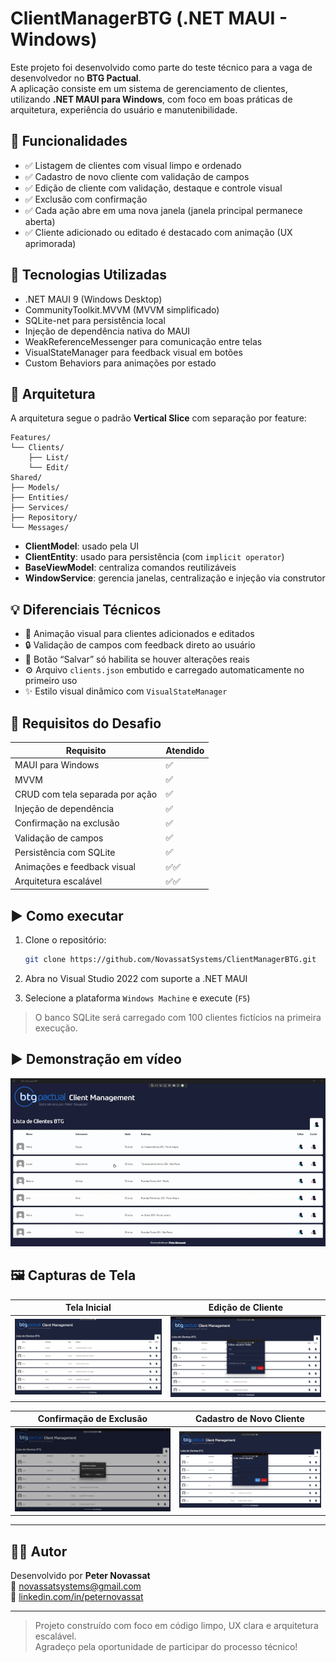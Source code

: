 
# ClientManagerBTG (.NET MAUI - Windows)

Este projeto foi desenvolvido como parte do teste técnico para a vaga de desenvolvedor no **BTG Pactual**.  
A aplicação consiste em um sistema de gerenciamento de clientes, utilizando **.NET MAUI para Windows**, com foco em boas práticas de arquitetura, experiência do usuário e manutenibilidade.

## 🎯 Funcionalidades

- ✅ Listagem de clientes com visual limpo e ordenado
- ✅ Cadastro de novo cliente com validação de campos
- ✅ Edição de cliente com validação, destaque e controle visual
- ✅ Exclusão com confirmação
- ✅ Cada ação abre em uma nova janela (janela principal permanece aberta)
- ✅ Cliente adicionado ou editado é destacado com animação (UX aprimorada)

## 🧱 Tecnologias Utilizadas

- .NET MAUI 9 (Windows Desktop)
- CommunityToolkit.MVVM (MVVM simplificado)
- SQLite-net para persistência local
- Injeção de dependência nativa do MAUI
- WeakReferenceMessenger para comunicação entre telas
- VisualStateManager para feedback visual em botões
- Custom Behaviors para animações por estado

## 📂 Arquitetura

A arquitetura segue o padrão **Vertical Slice** com separação por feature:

```
Features/
└── Clients/
    ├── List/
    └── Edit/
Shared/
├── Models/
├── Entities/
├── Services/
├── Repository/
└── Messages/
```

- **ClientModel**: usado pela UI
- **ClientEntity**: usado para persistência (com `implicit operator`)
- **BaseViewModel**: centraliza comandos reutilizáveis
- **WindowService**: gerencia janelas, centralização e injeção via construtor

## 💡 Diferenciais Técnicos

- 🔄 Animação visual para clientes adicionados e editados
- 🔒 Validação de campos com feedback direto ao usuário
- 🧠 Botão “Salvar” só habilita se houver alterações reais
- ⚙️ Arquivo `clients.json` embutido e carregado automaticamente no primeiro uso
- ✨ Estilo visual dinâmico com `VisualStateManager`

## 🧪 Requisitos do Desafio

| Requisito                                       | Atendido |
|------------------------------------------------|----------|
| MAUI para Windows                              | ✅        |
| MVVM                                           | ✅        |
| CRUD com tela separada por ação                | ✅        |
| Injeção de dependência                         | ✅        |
| Confirmação na exclusão                        | ✅        |
| Validação de campos                            | ✅        |
| Persistência com SQLite                        | ✅        |
| Animações e feedback visual                    | ✅✅       |
| Arquitetura escalável                          | ✅✅       |

## ▶️ Como executar

1. Clone o repositório:
   ```bash
   git clone https://github.com/NovassatSystems/ClientManagerBTG.git
   ```

2. Abra no Visual Studio 2022 com suporte a .NET MAUI

3. Selecione a plataforma `Windows Machine` e execute (`F5`)

> O banco SQLite será carregado com 100 clientes fictícios na primeira execução.

## ▶️ Demonstração em vídeo

![Demonstração funcional](docs/funcional.gif)

## 🖼️ Capturas de Tela

| Tela Inicial                     | Edição de Cliente                  |
|----------------------------------|------------------------------------|
| ![Lista de Clientes](docs/lista-clientes.jpg) | ![Editar Cliente](docs/editar-cliente.jpg) |

| Confirmação de Exclusão          | Cadastro de Novo Cliente           |
|----------------------------------|------------------------------------|
| ![Confirmação](docs/excluir-cliente.jpg) | ![Novo Cliente](docs/adicionar-cliente.jpg) |


---

## 👨‍💻 Autor

Desenvolvido por **Peter Novassat**  
📧 novassatsystems@gmail.com  
🔗 [linkedin.com/in/peternovassat](https://linkedin.com/in/peternovassat)

---

> Projeto construído com foco em código limpo, UX clara e arquitetura escalável.  
> Agradeço pela oportunidade de participar do processo técnico!
